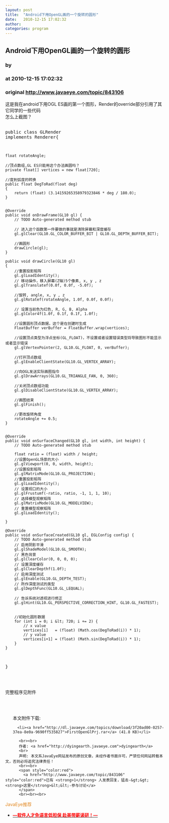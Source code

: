 ```yaml
---
layout: post
title:  "Android下用OpenGL画的一个旋转的圆形"
date:   2010-12-15 17:02:32
author: 
categories: program
---
```


## Android下用OpenGL画的一个旋转的圆形
### by 
### at 2010-12-15 17:02:32
### original <http://www.javaeye.com/topic/843106>

这是我在android下用OGL ES画的第一个图形，Render的override部分引用了其它同学的一些代码
<br>怎么上截图？
<br>
<br><pre name="code">public class GLRender implements Renderer{

	
	float rotateAngle;
	
	//顶点数组,GL ES只能用这个办法画圆吗？
	private float[] vertices = new float[720];

	//度到弧度的转换
    public float DegToRad(float deg)
    {
    	return (float) (3.14159265358979323846 * deg / 180.0);
    }

	
    @Override
    public void onDrawFrame(GL10 gl) {
        // TODO Auto-generated method stub
    	
        // 进入这个函数第一件要做的事就是清除屏幕和深度缓存
        gl.glClear(GL10.GL_COLOR_BUFFER_BIT | GL10.GL_DEPTH_BUFFER_BIT);

        //画圆形
    	drawCircle(gl);
    }
    
    public void drawCircle(GL10 gl)
    {
        //重置投影矩阵
        gl.glLoadIdentity();
        // 移动操作，移入屏幕(Z轴)5个像素, x, y , z
        gl.glTranslatef(0.0f, 0.0f, -5.0f);
        
        //旋转, angle, x, y , z
        gl.glRotatef(rotateAngle, 1.0f, 0.0f, 0.0f);

        // 设置当前色为红色, R, G, B, Alpha
        gl.glColor4f(1.0f, 0.1f, 0.1f, 1.0f);
        
        //设置圆形顶点数据，这个是在创建时生成
    	FloatBuffer verBuffer = FloatBuffer.wrap(vertices);

    	//设置顶点类型为浮点坐标(GL_FLOAT)，不设置或者设置错误类型将导致图形不能显示或者显示错误
    	gl.glVertexPointer(2, GL10.GL_FLOAT, 0, verBuffer);

        //打开顶点数组
        gl.glEnableClientState(GL10.GL_VERTEX_ARRAY);
        
    	//向OGL发送实际画图指令
    	gl.glDrawArrays(GL10.GL_TRIANGLE_FAN, 0, 360);
    	
        //关闭顶点数组功能
        gl.glDisableClientState(GL10.GL_VERTEX_ARRAY);

        //画图结束
        gl.glFinish();
        
        //更改旋转角度
        rotateAngle += 0.5;
    }
    

    @Override
    public void onSurfaceChanged(GL10 gl, int width, int height) {
        // TODO Auto-generated method stub
        
        float ratio = (float) width / height;
        //设置OpenGL场景的大小
        gl.glViewport(0, 0, width, height);
        //设置投影矩阵
        gl.glMatrixMode(GL10.GL_PROJECTION);
        //重置投影矩阵
        gl.glLoadIdentity();
        // 设置视口的大小
        gl.glFrustumf(-ratio, ratio, -1, 1, 1, 10);
        // 选择模型观察矩阵
        gl.glMatrixMode(GL10.GL_MODELVIEW);    
        // 重置模型观察矩阵
        gl.glLoadIdentity();    
        
    }

    @Override
    public void onSurfaceCreated(GL10 gl, EGLConfig config) {
        // TODO Auto-generated method stub
        // 启用阴影平滑
        gl.glShadeModel(GL10.GL_SMOOTH);
        // 黑色背景
        gl.glClearColor(0, 0, 0, 0);
        // 设置深度缓存
        gl.glClearDepthf(1.0f);                            
        // 启用深度测试
        gl.glEnable(GL10.GL_DEPTH_TEST);                        
        // 所作深度测试的类型
        gl.glDepthFunc(GL10.GL_LEQUAL);                            
        
        // 告诉系统对透视进行修正
        gl.glHint(GL10.GL_PERSPECTIVE_CORRECTION_HINT, GL10.GL_FASTEST);
        
        
        //初始化圆形数据
    	for (int i = 0; i &lt; 720; i += 2) {
    	    // x value
    	    vertices[i]   = (float) (Math.cos(DegToRad(i)) * 1);
    	    // y value
    	    vertices[i+1] = (float) (Math.sin(DegToRad(i)) * 1);
    	}
    }
}</pre>
<br>
<br>完整程序见附件
          
  <br><br>
  <ul>
    本文附件下载:
    
      <li><a href="http://dl.javaeye.com/topics/download/3f20ad00-0257-37ea-8e0a-9690ff535827">FirstOpenGlPrj.rar</a> (41.8 KB)</li>
    
  </ul>

          <br><br>
          作者: <a href="http://dyingearth.javaeye.com">dyingearth</a> 
          <br>
          声明: 本文系JavaEye网站发布的原创文章，未经作者书面许可，严禁任何网站转载本文，否则必将追究法律责任！
          <br><br>
          <span style="color:red">
            <a href="http://www.javaeye.com/topic/843106" style="color:red">已有 <strong>1</strong> 人发表回复，猛击-&gt;&gt;<strong>这里</strong>&lt;&lt;-参与讨论</a>
          </span>
          <br><br><br>
<span style="color:#e28822">JavaEye推荐</span>
<br>
<ul><li><a href="http://www.iteye.com/clicks/433"><span style="color:red;font-weight:bold">—软件人才免语言低担保 赴美带薪读研！— </span></a></li></ul>
<br><br><br>